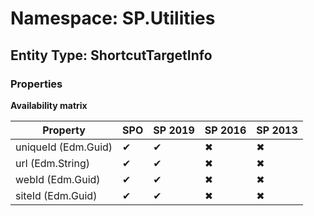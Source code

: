 # Namespace: SP.Utilities
## Entity Type: ShortcutTargetInfo

### Properties

**Availability matrix**

Property | SPO | SP 2019 | SP 2016 | SP 2013
----------|-----|---------|---------|--------
uniqueId (Edm.Guid) | ✔ | ✔ | ✖ | ✖
url (Edm.String) | ✔ | ✔ | ✖ | ✖
webId (Edm.Guid) | ✔ | ✔ | ✖ | ✖
siteId (Edm.Guid) | ✔ | ✔ | ✖ | ✖

